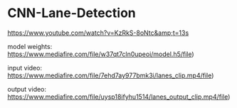 # CNN-Lane-Detection
https://www.youtube.com/watch?v=KzRkS-8oNtc&amp;t=13s

model weights: https://www.mediafire.com/file/w37qt7cln0upeoi/model.h5/file)

input video: https://www.mediafire.com/file/7ehd7ay977bmk3i/lanes_clip.mp4/file)

output video: https://www.mediafire.com/file/uysp18ifyhu1514/lanes_output_clip.mp4/file)
